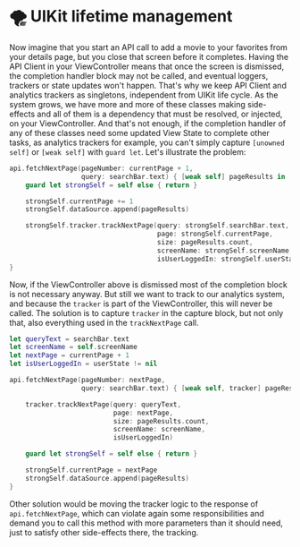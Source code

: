 # 🌪 UIKit lifetime management

Now imagine that you start an API call to add a movie to your favorites from your details page, but you close that screen before it completes. Having the API Client in your ViewController means that once the screen is dismissed, the completion handler block may not be called, and eventual loggers, trackers or state updates won't happen. That's why we keep API Client and analytics trackers as singletons, independent from UIKit life cycle. As the system grows, we have more and more of these classes making side-effects and all of them is a dependency that must be resolved, or injected, on your ViewController. And that's not enough, if the completion handler of any of these classes need some updated View State to complete other tasks, as analytics trackers for example, you can't simply capture `[unowned self]` or `[weak self]` with `guard let`. Let's illustrate the problem:

```swift
api.fetchNextPage(pageNumber: currentPage + 1,
                  query: searchBar.text) { [weak self] pageResults in
    guard let strongSelf = self else { return }

    strongSelf.currentPage += 1
    strongSelf.dataSource.append(pageResults)

    strongSelf.tracker.trackNextPage(query: strongSelf.searchBar.text,
                                     page: strongSelf.currentPage,
                                     size: pageResults.count,
                                     screenName: strongSelf.screenName,
                                     isUserLoggedIn: strongSelf.userState != nil)
}
```

Now, if the ViewController above is dismissed most of the completion block is not necessary anyway. But still we want to track to our analytics system, and because the `tracker` is part of the ViewController, this will never be called. The solution is to capture `tracker` in the capture block, but not only that, also everything used in the `trackNextPage` call.

```swift
let queryText = searchBar.text
let screenName = self.screenName
let nextPage = currentPage + 1
let isUserLoggedIn = userState != nil

api.fetchNextPage(pageNumber: nextPage,
                  query: searchBar.text) { [weak self, tracker] pageResults in

    tracker.trackNextPage(query: queryText,
                          page: nextPage,
                          size: pageResults.count,
                          screenName: screenName,
                          isUserLoggedIn)

    guard let strongSelf = self else { return }

    strongSelf.currentPage = nextPage
    strongSelf.dataSource.append(pageResults)
}
```

Other solution would be moving the tracker logic to the response of `api.fetchNextPage`, which can violate again some responsibilities and demand you to call this method with more parameters than it should need, just to satisfy other side-effects there, the tracking.